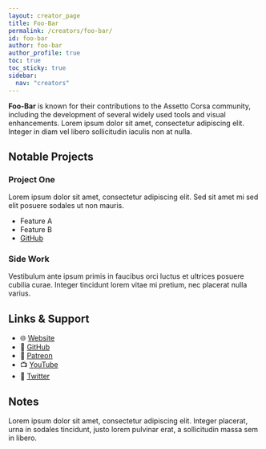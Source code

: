 ```yaml
---
layout: creator_page
title: Foo-Bar
permalink: /creators/foo-bar/
id: foo-bar
author: foo-bar
author_profile: true
toc: true
toc_sticky: true
sidebar:
  nav: "creators"
---
```


**Foo-Bar** is known for their contributions to the Assetto Corsa community, including the development of several widely used tools and visual enhancements. Lorem ipsum dolor sit amet, consectetur adipiscing elit. Integer in diam vel libero sollicitudin iaculis non at nulla.

## Notable Projects

### Project One

Lorem ipsum dolor sit amet, consectetur adipiscing elit. Sed sit amet mi sed elit posuere sodales ut non mauris.

- Feature A
- Feature B
- [GitHub](https://github.com)

### Side Work

Vestibulum ante ipsum primis in faucibus orci luctus et ultrices posuere cubilia curae. Integer tincidunt lorem vitae mi pretium, nec placerat nulla varius.

## Links & Support

- 🌐 [Website](#)
- 🧰 [GitHub](#)
- 💬 [Patreon](#)
- 📺 [YouTube](#)
- 🧵 [Twitter](#)

## Notes

Lorem ipsum dolor sit amet, consectetur adipiscing elit. Integer placerat, urna in sodales tincidunt, justo lorem pulvinar erat, a sollicitudin massa sem in libero.
